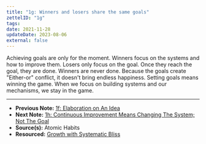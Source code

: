 ```yaml
---
title: "1g: Winners and losers share the same goals"
zettelID: "1g"
tags:
date: 2021-11-28
updateDate: 2023-08-06
external: false
---
```



Achieving goals are only for the moment. Winners focus on the systems and how to improve them. Losers only focus on the goal. Once they reach the goal, they are done. Winners are never done. Because the goals create "Either-or" conflict, it doesn't bring endless happiness. Setting goals means winning the game. When we focus on building systems and our mechanisms, we stay in the game.

---

- **Previous Note:** [1f: Elaboration on An Idea](/notes/1f/)
- **Next Note:** [1h: Continuous Improvement Means Changing The System; Not The Goal](/notes/1h/)
- **Source(s):** Atomic Habits
- **Resourced:** [Growth with Systematic Bliss](/growth-with-systematic-bliss/)
